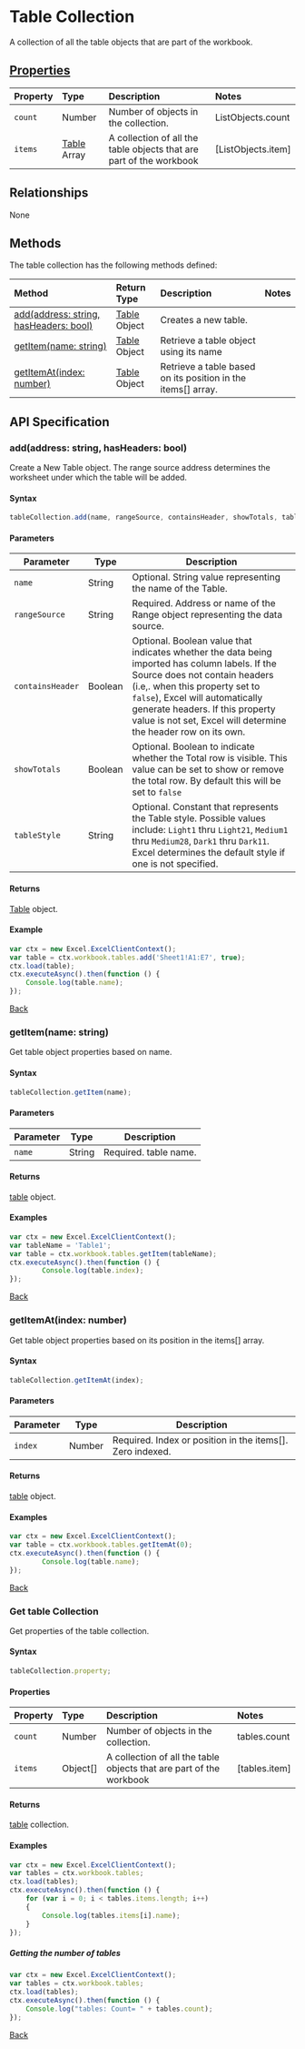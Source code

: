 # Table Collection

A collection of all the table objects that are part of the workbook. 

## [Properties](#get-table-collection)

| Property         | Type    |Description|Notes |
|:-----------------|:--------|:----------|:-----|
|`count`| Number   | Number of objects in the collection.|ListObjects.count|
|`items`| [Table](table.md) Array | A collection of all the table objects that are part of the workbook|[ListObjects.item] |

## Relationships

None

## Methods

The table collection has the following methods defined:

| Method     | Return Type    |Description|Notes  |
|:-----------------|:--------|:----------|:------|
|[add(address: string, hasHeaders: bool)](#addaddress-string-hasheaders-bool)| [Table](table.md) Object | Creates a new table.||
|[getItem(name: string)](#getitemname-string)| [Table](table.md) Object      |Retrieve a table object using its name||
|[getItemAt(index: number)](#getitematindex-number)| [Table](table.md) Object     |Retrieve a table based on its position in the items[] array.||

## API Specification 

### add(address: string, hasHeaders: bool)

Create a New Table object. The range source address determines the worksheet under which the table will be added. 

#### Syntax
```js
tableCollection.add(name, rangeSource, containsHeader, showTotals, tableStyle);
```
#### Parameters 

|Parameter       | Type   | Description
|--------------- | ------ | ------------
|`name`  | String | Optional. String value representing the name of the Table.
|`rangeSource`| String | Required. Address or name of the Range object representing the data source.
|`containsHeader` | Boolean | Optional. Boolean value that indicates whether the data being imported has column labels. If the Source does not contain headers (i.e,. when this property set to `false`), Excel will automatically generate headers. If this property value is not set, Excel will determine the header row on its own.
|`showTotals` | Boolean| Optional. Boolean to indicate whether the Total row is visible. This value can be set to show or remove the total row. By default this will be set to `false` 
|`tableStyle` | String | Optional. Constant that represents the Table style. Possible values include: `Light1` thru `Light21`, `Medium1` thru `Medium28`, `Dark1` thru `Dark11`. Excel determines the default style if one is not specified. 

#### Returns
[Table](table.md) object.

#### Example
```js
var ctx = new Excel.ExcelClientContext();
var table = ctx.workbook.tables.add('Sheet1!A1:E7', true);
ctx.load(table);
ctx.executeAsync().then(function () {
	Console.log(table.name);
});

```


[Back](#methods)

### getItem(name: string)

Get table object properties based on name.

#### Syntax
```js
tableCollection.getItem(name);
```

#### Parameters

Parameter       | Type  | Description
--------------- | ------ | ------------
 `name`| String | Required. table name. 

#### Returns

[table](table.md) object.

#### Examples
```js
var ctx = new Excel.ExcelClientContext();
var tableName = 'Table1';
var table = ctx.workbook.tables.getItem(tableName);
ctx.executeAsync().then(function () {
		Console.log(table.index);
});
```
[Back](#methods)


### getItemAt(index: number)

Get table object properties based on its position in the items[] array. 

#### Syntax
```js
tableCollection.getItemAt(index);
```

#### Parameters

Parameter       | Type  | Description
--------------- | ------ | ------------
 `index`| Number | Required. Index or position in the items[]. Zero indexed.

#### Returns

[table](table.md) object.

#### Examples
```js
var ctx = new Excel.ExcelClientContext();
var table = ctx.workbook.tables.getItemAt(0);
ctx.executeAsync().then(function () {
		Console.log(table.name);
});
```
[Back](#methods)

### Get table Collection

Get properties of the table collection. 

#### Syntax
```js
tableCollection.property;
```

#### Properties

| Property         | Type    |Description|Notes |
|:-----------------|:--------|:----------|:-----|
|`count`| Number   | Number of objects in the collection.|tables.count|
|`items`| Object[] | A collection of all the table objects that are part of the workbook|[tables.item] |


#### Returns

[table](table.md) collection. 

#### Examples

```js
var ctx = new Excel.ExcelClientContext();
var tables = ctx.workbook.tables;
ctx.load(tables);
ctx.executeAsync().then(function () {
	for (var i = 0; i < tables.items.length; i++)
	{
		Console.log(tables.items[i].name);
	}
});
```

##### Getting the number of tables

```js
var ctx = new Excel.ExcelClientContext();
var tables = ctx.workbook.tables;
ctx.load(tables);
ctx.executeAsync().then(function () {
	Console.log("tables: Count= " + tables.count);
});

```
[Back](#properties)